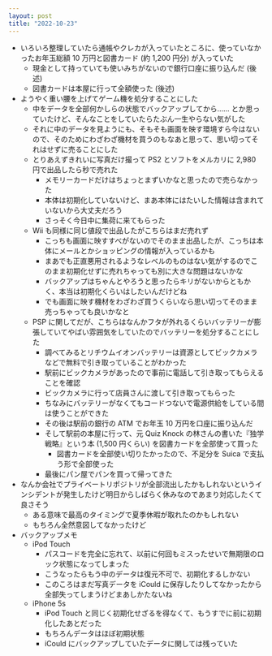 ```yaml
---
layout: post
title: "2022-10-23"
---
```


* いろいろ整理していたら通帳やクレカが入っていたところに、使っていなかったお年玉総額 10 万円と図書カード (約 1,200 円分) が入っていた
    * 現金として持っていても使いみちがないので銀行口座に振り込んだ (後述)
    * 図書カードは本屋に行って全額使った (後述)
* ようやく重い腰を上げてゲーム機を処分することにした
    * 中をデータを全部何かしらの状態でバックアップしてから…… とか思っていたけど、そんなことをしていたらたぶん一生やらない気がした
    * それに中のデータを見ようにも、そもそも画面を映す環境すら今はないので、そのためにわざわざ機材を買うのもなあと思って、思い切ってそれはせずに売ることにした
    * とりあえずきれいに写真だけ撮って PS2 とソフトをメルカリに 2,980 円で出品したら秒で売れた
        * メモリーカードだけはちょっとまずいかなと思ったので売らなかった
        * 本体は初期化していないけど、まあ本体にはたいした情報は含まれていないから大丈夫だろう
        * さっそく今日中に集荷に来てもらった
    * Wii も同様に同じ値段で出品したがこちらはまだ売れず
        * こっちも画面に映すすべがないのでそのまま出品したが、こっちは本体にメールとかショッピングの情報が入っているかも
        * まあでも正直悪用されるようなレベルのものはない気がするのでこのまま初期化せずに売れちゃっても別に大きな問題はないかな
        * バックアップはちゃんとやろうと思ったらキリがないからともかく、本当は初期化くらいはしたいんだけどね
        * でも画面に映す機材をわざわざ買うくらいなら思い切ってそのまま売っちゃっても良いかなと
    * PSP に関してだが、こちらはなんかフタが外れるくらいバッテリーが膨張していてやばい雰囲気をしていたのでバッテリーを処分することにした
        * 調べてみるとリチウムイオンバッテリーは資源としてビックカメラなどで無料で引き取っていることがわかった
        * 駅前にビックカメラがあったので事前に電話して引き取ってもらえることを確認
        * ビックカメラに行って店員さんに渡して引き取ってもらった
        * ちなみにバッテリーがなくてもコードつないで電源供給をしている間は使うことができた
        * その後は駅前の銀行の ATM でお年玉 10 万円を口座に振り込んだ
        * そして駅前の本屋に行って、元 Quiz Knock の林さんの書いた『独学戦略』という本 (1,500 円くらい) を図書カードを全部使って買った
            * 図書カードを全部使い切りたかったので、不足分を Suica で支払う形で全部使った
        * 最後にパン屋でパンを買って帰ってきた
* なんか会社でプライベートリポジトリが全部流出したかもしれないというインシデントが発生したけど明日からしばらく休みなのであまり対応したくて良さそう
    * ある意味で最高のタイミングで夏季休暇が取れたのかもしれない
    * もちろん全然意図してなかったけど
* バックアップメモ
    * iPod Touch
        * パスコードを完全に忘れて、以前に何回もミスったせいで無期限のロック状態になってしまった
        * こうなったらもう中のデータは復元不可で、初期化するしかない
        * このころはまだ写真データを iCould に保存したりしてなかったから全部失ってしまうけどまあしかたないね
    * iPhone 5s
        * iPod Touch と同じく初期化せざるを得なくて、もうすでに前に初期化したあとだった
        * もちろんデータはほぼ初期状態
        * iCould にバックアップしていたデータに関しては残っていた